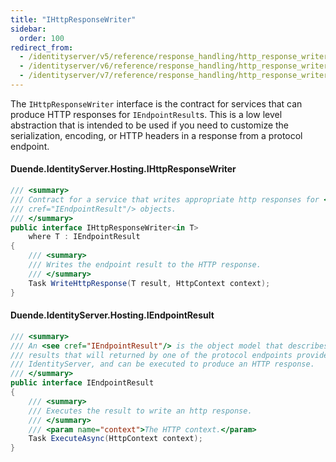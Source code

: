 ```yaml
---
title: "IHttpResponseWriter"
sidebar:
  order: 100
redirect_from:
  - /identityserver/v5/reference/response_handling/http_response_writer/
  - /identityserver/v6/reference/response_handling/http_response_writer/
  - /identityserver/v7/reference/response_handling/http_response_writer/
---
```


The `IHttpResponseWriter` interface is the contract for services that can produce HTTP responses for `IEndpointResult`s.
This is a low level abstraction that is intended to be used if you need to customize the serialization, encoding, or
HTTP headers in a response from a protocol endpoint.

#### Duende.IdentityServer.Hosting.IHttpResponseWriter

```cs
/// <summary>
/// Contract for a service that writes appropriate http responses for <see
/// cref="IEndpointResult"/> objects.
/// </summary>
public interface IHttpResponseWriter<in T>
    where T : IEndpointResult
{
    /// <summary>
    /// Writes the endpoint result to the HTTP response.
    /// </summary>
    Task WriteHttpResponse(T result, HttpContext context);
}
```

#### Duende.IdentityServer.Hosting.IEndpointResult

```cs
/// <summary>
/// An <see cref="IEndpointResult"/> is the object model that describes the
/// results that will returned by one of the protocol endpoints provided by
/// IdentityServer, and can be executed to produce an HTTP response.
/// </summary>
public interface IEndpointResult
{
    /// <summary>
    /// Executes the result to write an http response.
    /// </summary>
    /// <param name="context">The HTTP context.</param>
    Task ExecuteAsync(HttpContext context);
}
```